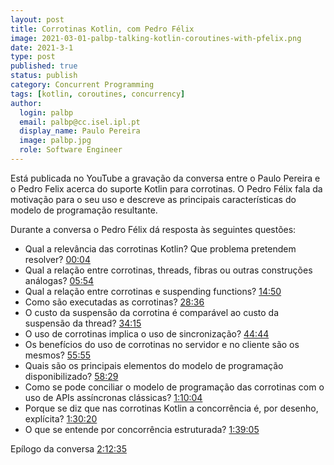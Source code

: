```yaml
---
layout: post
title: Corrotinas Kotlin, com Pedro Félix
image: 2021-03-01-palbp-talking-kotlin-coroutines-with-pfelix.png
date: 2021-3-1
type: post
published: true
status: publish
category: Concurrent Programming
tags: [kotlin, coroutines, concurrency]
author:
  login: palbp
  email: palbp@cc.isel.ipl.pt
  display_name: Paulo Pereira
  image: palbp.jpg
  role: Software Engineer
---
```


Está publicada no YouTube a gravação da conversa entre o Paulo Pereira e o Pedro Felix acerca do suporte Kotlin para corrotinas. O Pedro Félix fala da motivação para o seu uso e descreve as principais características do modelo de programação resultante.

Durante a conversa o Pedro Félix dá resposta às seguintes questões:
* Qual a relevância das corrotinas Kotlin? Que problema pretendem resolver? [00:04​](https://www.youtube.com/watch?v=K_fqNQz3UoU&list=PL8XxoCaL3dBhrsR7Sf4tVxOLCdrzfWTvG&index=1&t=4s)
* Qual a relação entre corrotinas, threads, fibras ou outras construções análogas? [05:54​](https://www.youtube.com/watch?v=K_fqNQz3UoU&list=PL8XxoCaL3dBhrsR7Sf4tVxOLCdrzfWTvG&index=1&t=354s)
* Qual a relação entre corrotinas e suspending functions? [14:50​](https://www.youtube.com/watch?v=K_fqNQz3UoU&list=PL8XxoCaL3dBhrsR7Sf4tVxOLCdrzfWTvG&index=1&t=890s)
* Como são executadas as corrotinas? [28:36​](https://www.youtube.com/watch?v=K_fqNQz3UoU&list=PL8XxoCaL3dBhrsR7Sf4tVxOLCdrzfWTvG&index=1&t=1716s)
* O custo da suspensão da corrotina é comparável ao custo da suspensão da thread? [34:15​](https://www.youtube.com/watch?v=K_fqNQz3UoU&list=PL8XxoCaL3dBhrsR7Sf4tVxOLCdrzfWTvG&index=1&t=2055s)
* O uso de corrotinas implica o uso de sincronização? [44:44​](https://www.youtube.com/watch?v=K_fqNQz3UoU&list=PL8XxoCaL3dBhrsR7Sf4tVxOLCdrzfWTvG&index=1&t=2684s)
* Os benefícios do uso de corrotinas no servidor e no cliente são os mesmos? [55:55​](https://www.youtube.com/watch?v=K_fqNQz3UoU&list=PL8XxoCaL3dBhrsR7Sf4tVxOLCdrzfWTvG&index=1&t=3355s)
* Quais são os principais elementos do modelo de programação disponibilizado? [58:29](https://www.youtube.com/watch?v=K_fqNQz3UoU&list=PL8XxoCaL3dBhrsR7Sf4tVxOLCdrzfWTvG&index=1&t=3509s)
* Como se pode conciliar o modelo de programação das corrotinas com o uso de APIs assíncronas clássicas? [1:10:04​](https://www.youtube.com/watch?v=K_fqNQz3UoU&list=PL8XxoCaL3dBhrsR7Sf4tVxOLCdrzfWTvG&index=1&t=4204s)
* Porque se diz que nas corrotinas Kotlin a concorrência é, por desenho, explícita? [1:30:20​](https://www.youtube.com/watch?v=K_fqNQz3UoU&list=PL8XxoCaL3dBhrsR7Sf4tVxOLCdrzfWTvG&index=1&t=5420s)
* O que se entende por concorrência estruturada? [1:39:05​](https://www.youtube.com/watch?v=K_fqNQz3UoU&list=PL8XxoCaL3dBhrsR7Sf4tVxOLCdrzfWTvG&index=1&t=5945s)

Epílogo da conversa [2:12:35​](https://www.youtube.com/watch?v=K_fqNQz3UoU&list=PL8XxoCaL3dBhrsR7Sf4tVxOLCdrzfWTvG&index=1&t=7955s)